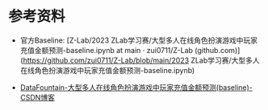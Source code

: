 # 参考资料
* 官方Baseline: [Z-Lab/2023 ZLab学习赛/大型多人在线角色扮演游戏中玩家充值金额预测-baseline.ipynb at main · zui0711/Z-Lab (github.com)](https://github.com/zui0711/Z-Lab/blob/main/2023 ZLab学习赛/大型多人在线角色扮演游戏中玩家充值金额预测-baseline.ipynb)

* [DataFountain-大型多人在线角色扮演游戏中玩家充值金额预测(baseline)-CSDN博客](https://blog.csdn.net/yin2567588841/article/details/134000784)
